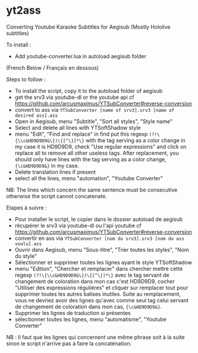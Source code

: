 # yt2ass
Converting Youtube Karaoke Subtitles for Aegisub
(Mostly Hololive subtitles)

To install :
- Add youtube-converter.lua in autoload aegisub folder

(French Below / Français en dessous)

Steps to follow :
- To install the script, copy it to the autoload folder of aegisub
- get the srv3 via youtube-dl or the youtube api cf https://github.com/arcusmaximus/YTSubConverter#reverse-conversion
- convert to ass via `YTSubConverter [name of srv3].srv3 [name of desired ass].ass`
- Open in Aegisub, menu "Subtitle", "Sort all styles", "Style name"
- Select and delete all lines with YTSoftShadow style
- menu "Edit", "Find and replace" in find put this regexp `(?!\{\\c&HD9D9D9&\})\{[^\}]*\}` with the tag serving as a color change in my case it is HD9D9D9, check "Use regular expressions" and click on replace all to remove all other useless tags. After replacement, you should only have lines with the tag serving as a color change, `{\c&HD9D9D9&}` in my case.
- Delete translation lines if present
- select all the lines, menu "automation", "Youtube Converter"

NB: The lines which concern the same sentence must be consecutive otherwise the script cannot concatenate. 

Etapes à suivre :
- Pour installer le script, le copier dans le dossier autoload de aegisub
- récupérer le srv3 via youtube-dl ou l'api youtube cf https://github.com/arcusmaximus/YTSubConverter#reverse-conversion
- convertir en ass via `YTSubConverter [nom du srv3].srv3 [nom du ass voulu].ass`
- Ouvrir dans Aegisub, menu "Sous-titre", "Trier toutes les styles", "Nom du style"
- Sélectionner et supprimer toutes les lignes ayant le style YTSoftShadow
- menu "Edition", "Chercher et remplacer" dans chercher mettre cette regexp `(?!\{\\c&HD9D9D9&\})\{[^\}]*\}` avec le tag servant de changement de coloration dans mon cas c'est HD9D9D9, cocher "Utiliser des expressions régulières" et cliquer sur remplacer tout pour supprimer toutes les autres balises inutiles. Suite au remplacement, vous ne devriez avoir des lignes qu'avec comme seul tag celui servant de changement de coloration dans mon cas, `{\c&HD9D9D9&}`.
- Supprimer les lignes de traduction si présentes
- sélectionner toutes les lignes, menu "automatisme", "Youtube Converter"

NB : Il faut que les lignes qui concernent une même phrase soit à la suite sinon le script n'arrive pas à faire la concaténation.
